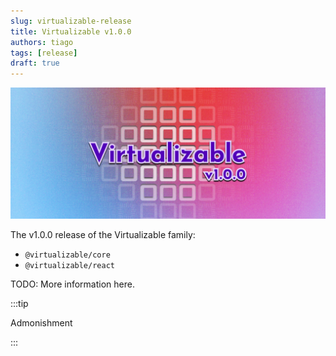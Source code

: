 ```yaml
---
slug: virtualizable-release
title: Virtualizable v1.0.0
authors: tiago
tags: [release]
draft: true
---
```


![Banner Image](./banner.png)

The v1.0.0 release of the Virtualizable family:

- `@virtualizable/core`
- `@virtualizable/react`

<!--truncate-->

TODO: More information here.

:::tip

Admonishment

:::
